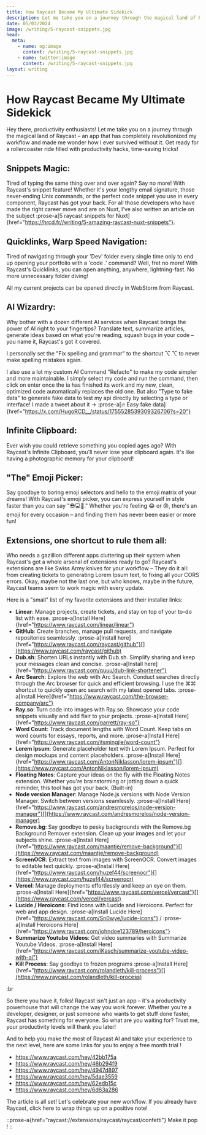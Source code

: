 ```yaml
---
title: How Raycast Became My Ultimate Sidekick
description: Let me take you on a journey through the magical land of Raycast – an app that has completely revolutionized my workflow and made me wonder how I ever survived without it
date: 05/03/2024
image: /writing/5-raycast-snippets.jpg
head:
  meta:
    - name: og:image
      content: /writing/5-raycast-snippets.jpg
    - name: twitter:image
      content: /writing/5-raycast-snippets.jpg
layout: writing
---
```


# How Raycast Became My Ultimate Sidekick

Hey there, productivity enthusiasts! Let me take you on a journey through the magical land of Raycast – an app that has completely revolutionized my workflow and made me wonder how I ever survived without it. Get ready for a rollercoaster ride filled with productivity hacks, time-saving tricks!

## **Snippets Magic:**

Tired of typing the same thing over and over again? Say no more! With Raycast's snippet feature! Whether it's your lengthy email signature, those never-ending Unix commands, or the perfect code snippet you use in every component, Raycast has got your back. For all those developers who have made the right career move and are on Nuxt, I've also written an article on the subject :prose-a[5 raycast snippets for Nuxt]{href="https://hrcd.fr//writing/5-amazing-raycast-nuxt-snippets"}.

## **Quicklinks, Warp Speed Navigation:**

Tired of navigating through your 'Dev' folder every single time only to end up opening your portfolio with a 'code .' command? Well, fret no more! With Raycast's Quicklinks, you can open anything, anywhere, lightning-fast. No more unnecessary folder diving!

All my current projects can be opened directly in WebStorm from Raycast.

## **AI Wizardry:**

Why bother with a dozen different AI services when Raycast brings the power of AI right to your fingertips? Translate text, summarize articles, generate ideas based on what you're reading, squash bugs in your code – you name it, Raycast's got it covered.

I personally set the "Fix spelling and grammar" to the shortcut ⌥ ⌥ to never make spelling mistakes again.

I also use a lot my custom AI Command "Refacto" to make my code simpler and more maintainable. I simply select my code and run the command, then click on enter once the ia has finished its work and my new, clean, optimized code automatically replaces the old one. But also "Type to fake data" to generate fake data to test my api directly by selecting a type or interface! I made a tweet about it -> :prose-a[🔥 Easy fake data]{href="https://x.com/HugoRCD__/status/1755528539309326706?s=20"}

## **Infinite Clipboard**:

Ever wish you could retrieve something you copied ages ago? With Raycast's Infinite Clipboard, you'll never lose your clipboard again. It's like having a photographic memory for your clipboard!

## **"The" Emoji Picker:**

Say goodbye to boring emoji selectors and hello to the emoji matrix of your dreams! With Raycast's emoji picker, you can express yourself in style faster than you can say "😎💻🚀." Whether you're feeling 😂 or 😡, there's an emoji for every occasion – and finding them has never been easier or more fun!

## **Extensions, one shortcut to rule them all:**

Who needs a gazillion different apps cluttering up their system when Raycast's got a whole arsenal of extensions ready to go? Raycast's extensions are like Swiss Army knives for your workflow – They do it all: from creating tickets to generating Lorem Ipsum text, to fixing all your CORS errors. Okay, maybe not the last one, but who knows, maybe in the future, Raycast teams seem to work magic with every update.

Here is a "small" list of my favorite extensions and their installer links:

- **Linear**: Manage projects, create tickets, and stay on top of your to-do list with ease. :prose-a[Install Here]{href="https://www.raycast.com/linear/linear"}
- **GitHub**: Create branches, manage pull requests, and navigate repositories seamlessly. :prose-a[Install here]{href="https://www.raycast.com/raycast/github"}[](https://www.raycast.com/raycast/github)
- **Dub.sh**: Shorten URLs instantly with Dub.sh. Simplify sharing and keep your messages clean and concise. :prose-a[Install here]{href="https://www.raycast.com/quuu/dub-link-shortener"}
- **Arc Search**: Explore the web with Arc Search. Conduct searches directly through the Arc browser for quick and efficient browsing. I use the ⌘⌘ shortcut to quickly open arc search with my latest opened tabs.  :prose-a[Install Here]{href="https://www.raycast.com/the-browser-company/arc"}
- **Ray.so**: Turn code into images with Ray.so. Showcase your code snippets visually and add flair to your projects. :prose-a[Install Here]{href="https://www.raycast.com/garrett/ray-so"}
- **Word Count**: Track document lengths with Word Count. Keep tabs on word counts for essays, reports, and more. :prose-a[Install Here]{href="https://www.raycast.com/itsmingjie/word-count"}
- **Lorem Ipsum**: Generate placeholder text with Lorem Ipsum. Perfect for design mockups and content placeholders. :prose-a[Install Here]{href="https://www.raycast.com/AntonNiklasson/lorem-ipsum"}[](https://www.raycast.com/AntonNiklasson/lorem-ipsum)
- **Floating Notes**: Capture your ideas on the fly with the Floating Notes extension. Whether you're brainstorming or jotting down a quick reminder, this tool has got your back. (Built-in)
- **Node version Manager**: Manage Node.js versions with Node Version Manager. Switch between versions seamlessly. :prose-a[Install Here]{href="https://www.raycast.com/andresmorelos/node-version-manager"}[](https://www.raycast.com/andresmorelos/node-version-manager)
- **Remove.bg**: Say goodbye to pesky backgrounds with the Remove.bg Background Remover extension. Clean up your images and let your subjects shine. :prose-a[Install Here]{href="https://www.raycast.com/maantje/remove-background"}[](https://www.raycast.com/maantje/remove-background)
- **ScreenOCR**: Extract text from images with ScreenOCR. Convert images to editable text quickly. :prose-a[Install Here]{href="https://www.raycast.com/huzef44/screenocr"}[](https://www.raycast.com/huzef44/screenocr)
- **Vercel**: Manage deployments effortlessly and keep an eye on them.  :prose-a[Install Here]{href="https://www.raycast.com/vercel/vercast"}[](https://www.raycast.com/vercel/vercast)
- **Lucide / Heroicons**: Find icons with Lucide and Heroicons. Perfect for web and app design. :prose-a[Install Lucide Here]{href="https://www.raycast.com/Sn0wye/lucide-icons"} / :prose-a[Install Heroicons Here]{href="https://www.raycast.com/johndoe123789/heroicons"}
- **Summarize Youtube Videos**: Get video summaries with Summarize Youtube Videos. :prose-a[Install Here]{href="https://www.raycast.com/iKasch/summarize-youtube-video-with-ai"}
- **Kill Process**: Say goodbye to frozen programs :prose-a[Install Here]{href="https://www.raycast.com/rolandleth/kill-process"}[](https://www.raycast.com/rolandleth/kill-process)

:br

So there you have it, folks! Raycast isn't just an app – it's a productivity powerhouse that will change the way you work forever. Whether you're a developer, designer, or just someone who wants to get stuff done faster, Raycast has something for everyone. So what are you waiting for? Trust me, your productivity levels will thank you later!

And to help you make the most of Raycast AI and take your experience to the next level, here are some links for you to enjoy a free month trial !

- <https://www.raycast.com/hey/42bb175a>
- <https://www.raycast.com/hey/46b294f9>
- <https://www.raycast.com/hey/4947d897>
- <https://www.raycast.com/hey/5dae3559>
- <https://www.raycast.com/hey/62edb15c>
- <https://www.raycast.com/hey/6d63a286>

The article is all set! Let's celebrate your new workflow. If you already have Raycast, click here to wrap things up on a positive note!

::prose-a{href="raycast://extensions/raycast/raycast/confetti"}
Make it pop !
::
